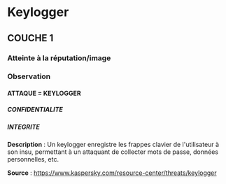 # Keylogger
## COUCHE 1

### Atteinte à la réputation/image
### Observation

#### ATTAQUE = KEYLOGGER

##### CONFIDENTIALITE
##### INTEGRITE

**Description** :
Un keylogger enregistre les frappes clavier de l'utilisateur à son insu, permettant à un attaquant de collecter mots de passe, données personnelles, etc.

**Source** : https://www.kaspersky.com/resource-center/threats/keylogger
